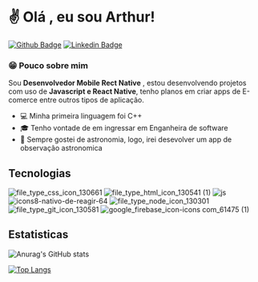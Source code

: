# :v: Olá , eu sou Arthur!

[![Github Badge](https://img.shields.io/badge/-Github-000?style=flat-square&logo=Github&logoColor=white&link=https://github.com/fagnerpsantos)](https://github.com/ArthurNunescs345)
[![Linkedin Badge](https://img.shields.io/badge/-LinkedIn-blue?style=flat-square&logo=Linkedin&logoColor=white&link=https://www.linkedin.com/in/fagnerpsantos/)](https://www.linkedin.com/ArthurNunesCS/)


### :grin: Pouco sobre mim
Sou **Desenvolvedor Mobile Rect Native**
, estou desenvolvendo projetos com uso de **Javascript e React Native**, tenho planos em criar apps de E-comerce entre outros tipos de aplicação.

- :computer: Minha primeira linguagem foi C++
- :mortar_board: Tenho vontade de em ingressar em Enganheira de software
- :milky_way: Sempre gostei de astronomia, logo, irei desevolver um app de observação astronomica

## Tecnologias

![file_type_css_icon_130661](https://user-images.githubusercontent.com/120469468/209473516-fe50afb1-dbfe-4cb6-a1c9-182f4986c69e.png)
![file_type_html_icon_130541 (1)](https://user-images.githubusercontent.com/120469468/209473559-925a39dd-8313-4835-a289-0f25db806188.png)
![js](https://user-images.githubusercontent.com/120469468/209473636-bcc9c7ad-7768-4e2f-aa17-4c2429de4c9a.png)
![icons8-nativo-de-reagir-64](https://user-images.githubusercontent.com/120469468/209473788-f5166e95-f674-4354-8e0f-608249ceb452.png)
![file_type_node_icon_130301](https://user-images.githubusercontent.com/120469468/209473522-795a0881-6c5c-447b-8180-14afb37d97f7.png)
![file_type_git_icon_130581](https://user-images.githubusercontent.com/120469468/207321158-70c261f0-0628-4124-91c3-8cb48005db3e.png)
![google_firebase_icon-icons com_61475 (1)](https://user-images.githubusercontent.com/120469468/207322501-461696cb-7b98-479e-881d-462c6f356299.png)

## Estatisticas
![Anurag's GitHub stats](https://github-readme-stats.vercel.app/api?username=ArthurNunescs345&show_icons=true&theme=github_dark)

[![Top Langs](https://github-readme-stats.vercel.app/api/top-langs/?username=ArthurNunescs345&&theme=github_dark)](https://github.com/ArthurNunescs345/github-readme-stats)

